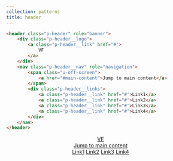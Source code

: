 ```yaml
---
collection: patterns
title: header
---
```


```html
<header class="p-header" role="banner">
    <div class="p-header__logo">
        <a class="p-header__link" href="#">
            VF
        </a>
    </div>
    <nav class="p-header__nav" role="navigation">
        <span class="u-off-screen">
            <a href="#main-content">Jump to main content</a>
        </span>
        <div class="p-header__links">
            <a class="p-header__link" href="#">Link1</a>
            <a class="p-header__link" href="#">Link2</a>
            <a class="p-header__link" href="#">Link3</a>
            <a class="p-header__link" href="#">Link4</a>
        </div>
    </nav>
</header>
```

<header class="p-header" role="banner">
    <div class="p-header__logo">
        <a class="p-header__link" href="#">
            VF
        </a>
    </div>
    <nav class="p-header__nav" role="navigation">
        <span class="u-off-screen">
            <a href="#main-content">Jump to main content</a>
        </span>
        <div class="p-header__links">
            <a class="p-header__link" href="#">Link1</a>
            <a class="p-header__link" href="#">Link2</a>
            <a class="p-header__link" href="#">Link3</a>
            <a class="p-header__link" href="#">Link4</a>
        </div>
    </nav>
</header>

